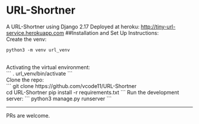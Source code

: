 # URL-Shortner
A URL-Shortner using Django 2.17
Deployed at heroku: http://tiny-url-service.herokuapp.com
##Installation and Set Up Instructions:<br>
Create the venv:<br>
```
python3 -m venv url_venv
```
<br>
Activating the virtual environment:<br>
```
. url_venv/bin/activate
```
<br>
Clone the repo:<br>
```
git clone https://github.com/vcode11/URL-Shortner<br>
cd URL-Shortner
pip install -r requirements.txt
```
Run the development server:
```
python3 manage.py runserver
```
<hr>
PRs are welcome.
